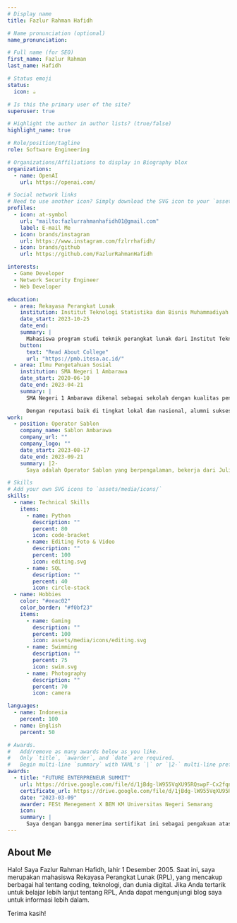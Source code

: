 ```yaml
---
# Display name
title: Fazlur Rahman Hafidh

# Name pronunciation (optional)
name_pronunciation:

# Full name (for SEO)
first_name: Fazlur Rahman
last_name: Hafidh

# Status emoji
status:
  icon: ☕️

# Is this the primary user of the site?
superuser: true

# Highlight the author in author lists? (true/false)
highlight_name: true

# Role/position/tagline
role: Software Engineering

# Organizations/Affiliations to display in Biography blox
organizations:
  - name: OpenAI
    url: https://openai.com/

# Social network links
# Need to use another icon? Simply download the SVG icon to your `assets/media/icons/` folder.
profiles:
  - icon: at-symbol
    url: "mailto:fazlurrahmanhafidh01@gmail.com"
    label: E-mail Me
  - icon: brands/instagram
    url: https://www.instagram.com/fzlrrhafidh/
  - icon: brands/github
    url: https://github.com/FazlurRahmanHafidh

interests:
  - Game Developer
  - Network Security Engineer
  - Web Developer

education:
  - area: Rekayasa Perangkat Lunak
    institution: Institut Teknologi Statistika dan Bisnis Muhammadiyah Semarang
    date_start: 2023-10-25
    date_end:
    summary: |
      Mahasiswa program studi teknik perangkat lunak dari Institut Teknologi Bisnis dan Statistik Muhammadiyah Semarang aktif dalam organisasi dan memiliki minat untuk belajar hal-hal baru. Mereka juga tertarik pada pengembangan game dan technopreneurship.
    button:
      text: "Read About College"
      url: "https://pmb.itesa.ac.id/"
  - area: Ilmu Pengetahuan Sosial
    institution: SMA Negeri 1 Ambarawa
    date_start: 2020-06-10
    date_end: 2023-04-21
    summary: |
      SMA Negeri 1 Ambarawa dikenal sebagai sekolah dengan kualitas pendidikan unggul, menawarkan jurusan IPA, IPS, dan Bahasa. Kurikulumnya yang mendalam didukung oleh fasilitas lengkap, seperti laboratorium, perpustakaan, dan ruang kelas nyaman, serta berbagai kegiatan ekstrakurikuler untuk mengembangkan minat dan bakat siswa.

      Dengan reputasi baik di tingkat lokal dan nasional, alumni sukses, dan fokus pada pembentukan karakter seperti integritas dan kepemimpinan, SMA Negeri 1 menjadi pilihan ideal. Selain itu, sekolah ini menyediakan banyak kesempatan berprestasi melalui berbagai lomba dan kompetisi. Keunggulan ini menjadikannya tempat terbaik untuk mempersiapkan masa depan siswa.
work:
  - position: Operator Sablon
    company_name: Sablon Ambarawa
    company_url: ""
    company_logo: ""
    date_start: 2023-08-17
    date_end: 2023-09-21
    summary: |2-
      Saya adalah Operator Sablon yang berpengalaman, bekerja dari Juli hingga Agustus setelah lulus SMA. Terampil dalam mengoperasikan mesin sablon dan mempersiapkan tinta, serta menerapkan desain grafis pada berbagai media. Memiliki perhatian tinggi terhadap detail dan mampu bekerja efisien dalam tim untuk mencapai target produksi. Berkomitmen untuk memastikan kualitas cetakan yang optimal.

# Skills
# Add your own SVG icons to `assets/media/icons/`
skills:
  - name: Technical Skills
    items:
      - name: Python
        description: ""
        percent: 80
        icon: code-bracket
      - name: Editing Foto & Video
        description: ""
        percent: 100
        icon: editing.svg
      - name: SQL
        description: ""
        percent: 40
        icon: circle-stack
  - name: Hobbies
    color: "#eeac02"
    color_border: "#f0bf23"
    items:
      - name: Gaming
        description: ""
        percent: 100
        icon: assets/media/icons/editing.svg
      - name: Swimming
        description: ""
        percent: 75
        icon: swim.svg
      - name: Photography
        description: ""
        percent: 70
        icon: camera

languages:
  - name: Indonesia
    percent: 100
  - name: English
    percent: 50

# Awards.
#   Add/remove as many awards below as you like.
#   Only `title`, `awarder`, and `date` are required.
#   Begin multi-line `summary` with YAML's `|` or `|2-` multi-line prefix and indent 2 spaces below.
awards:
  - title: "FUTURE ENTERPRENEUR SUMMIT"
    url: https://drive.google.com/file/d/1jBdg-lW955VqXU95RQswpF-Cx2fqnjCL/view?usp=drivesdk
    certificate_url: https://drive.google.com/file/d/1jBdg-lW955VqXU95RQswpF-Cx2fqnjCL/view?usp=drivesdk
    date: "2023-03-09"
    awarder: FESt Menegement X BEM KM Universitas Negeri Semarang
    icon:
    summary: |
      Saya dengan bangga menerima sertifikat ini sebagai pengakuan atas partisipasi saya, Fazlur Rahman Hafidh, dalam acara "Future Entrepreneur Summit" yang diselenggarakan oleh FESt Management X BEM KM Universitas Negeri Semarang. Acara ini memberikan wawasan berharga tentang kewirausahaan masa depan, serta memperluas jaringan saya dengan para profesional dan peserta lainnya. Sertifikat ini menjadi motivasi untuk terus mengembangkan keterampilan dan pengetahuan saya di bidang kewirausahaan.
---
```


## About Me

Halo! Saya Fazlur Rahman Hafidh, lahir 1 Desember 2005.
Saat ini, saya merupakan mahasiswa Rekayasa Perangkat Lunak (RPL), yang mencakup berbagai hal tentang coding, teknologi, dan dunia digital. Jika Anda tertarik untuk belajar lebih lanjut tentang RPL, Anda dapat mengunjungi blog saya untuk informasi lebih dalam.

Terima kasih!
